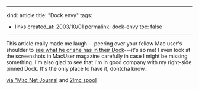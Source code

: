 -----
kind: article
title: "Dock envy"
tags:
- links
created_at: 2003/10/01
permalink: dock-envy
toc: false
-----

<p>This article really made me laugh---peering over your fellow Mac user's shoulder to <a href="http://www.macdevcenter.com/pub/a/mac/2003/09/30/dock.html">see what he or she has in their Dock</a>---it's so me! I even look at the screenshots in MacUser magazine carefully in case I might be missing something. I'm also glad to see that I'm in good company with my right-side pinned Dock. It's the only place to have it, dontcha know.</p>

<p><a href="http://www.whiterabbits.com/macnetjournal/September2003.html">via "Mac Net Journal</a> and <a href="http://2lmc.org/spool/">2lmc spool</a></p>

